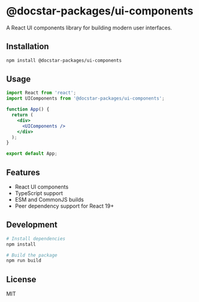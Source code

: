 # @docstar-packages/ui-components

A React UI components library for building modern user interfaces.

## Installation

```bash
npm install @docstar-packages/ui-components
```

## Usage

```jsx
import React from 'react';
import UIComponents from '@docstar-packages/ui-components';

function App() {
  return (
    <div>
      <UIComponents />
    </div>
  );
}

export default App;
```

## Features

- React UI components
- TypeScript support
- ESM and CommonJS builds
- Peer dependency support for React 19+

## Development

```bash
# Install dependencies
npm install

# Build the package
npm run build
```

## License

MIT
